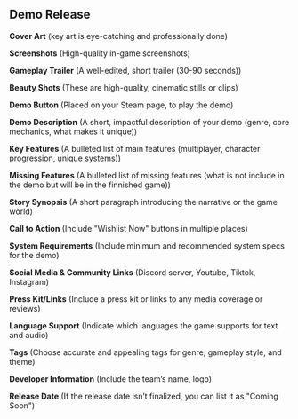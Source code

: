 <link rel="stylesheet" href="../style.css">

## Demo Release

**Cover Art** (key art is eye-catching and professionally done)

**Screenshots** (High-quality in-game screenshots)

**Gameplay Trailer** (A well-edited, short trailer (30-90 seconds))

**Beauty Shots** (These are high-quality, cinematic stills or clips)

**Demo Button** (Placed on your Steam page, to play the demo)

**Demo Description** (A short, impactful description of your demo (genre, core mechanics, what makes it unique))

**Key Features** (A bulleted list of main features (multiplayer, character progression, unique systems))

**Missing Features** (A bulleted list of missing features (what is not include in the demo but will be in the finnished game))

**Story Synopsis** (A short paragraph introducing the narrative or the game world)

**Call to Action** (Include "Wishlist Now" buttons in multiple places)

**System Requirements** (Include minimum and recommended system specs for the demo)

**Social Media & Community Links** (Discord server, Youtube, Tiktok, Instagram)

**Press Kit/Links** (Include a press kit or links to any media coverage or reviews)

**Language Support** (Indicate which languages the game supports for text and audio)

**Tags** (Choose accurate and appealing tags for genre, gameplay style, and theme)

**Developer Information** (Include the team’s name, logo)

**Release Date** (If the release date isn’t finalized, you can list it as "Coming Soon")
